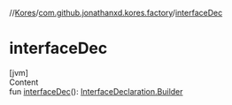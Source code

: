 //[Kores](../index.md)/[com.github.jonathanxd.kores.factory](index.md)/[interfaceDec](interface-dec.md)



# interfaceDec  
[jvm]  
Content  
fun [interfaceDec](interface-dec.md)(): [InterfaceDeclaration.Builder](../com.github.jonathanxd.kores.base/-interface-declaration/-builder/index.md)  



